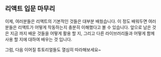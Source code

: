 ## 리액트 입문 마무리

이제, 여러분들은 리액트의 기본적인 것들은 대부분 배웠습니다. 이 정도 배워두면 여러분들은 리액트가 어떻게 작동하는지 충분히 이해했다고 볼 수 있습니다. 앞으로 남은 것은 지금 까지 배운 것들을 어떻게 활용 할 지, 그리고 다른 라이브러리들과 어떻게 함께 사용 할 지에 대하여 배우는 것 입니다.

그럼, 다음 이어질 튜토리얼들도 열심히 따라해보세요~